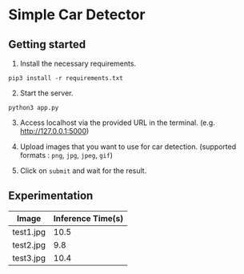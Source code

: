 # Simple Car Detector

## Getting started

1. Install the necessary requirements.

```
pip3 install -r requirements.txt
```

2. Start the server.
```
python3 app.py
```
3. Access localhost via the provided URL in the terminal. (e.g. http://127.0.0.1:5000)

4. Upload images that you want to use for car detection. (supported formats : `png`, `jpg`, `jpeg`, `gif`)

5. Click on `submit` and wait for the result.

## Experimentation

| Image       | Inference Time(s) |
| ----------- | ----------------- |
| test1.jpg   |        10.5       |
| test2.jpg   |        9.8        |
| test3.jpg   |        10.4       |
